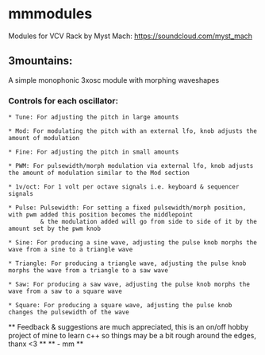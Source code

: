 # mmmodules
Modules for VCV Rack by Myst Mach: https://soundcloud.com/myst_mach

## 3mountains:
  A simple monophonic 3xosc module with morphing waveshapes
  
  ### Controls for each oscillator:
    * Tune: For adjusting the pitch in large amounts
    
    * Mod: For modulating the pitch with an external lfo, knob adjusts the amount of modulation
    
    * Fine: For adjusting the pitch in small amounts
    
    * PWM: For pulsewidth/morph modulation via external lfo, knob adjusts the amount of modulation similar to the Mod section
    
    * 1v/oct: For 1 volt per octave signals i.e. keyboard & sequencer signals
    
    * Pulse: Pulsewidth: For setting a fixed pulsewidth/morph position, with pwm added this position becomes the middlepoint
             & the modulation added will go from side to side of it by the amount set by the pwm knob
             
    * Sine: For producing a sine wave, adjusting the pulse knob morphs the wave from a sine to a triangle wave
    
    * Triangle: For producing a triangle wave, adjusting the pulse knob morphs the wave from a triangle to a saw wave
    
    * Saw: For producing a saw wave, adjusting the pulse knob morphs the wave from a saw to a square wave
    
    * Square: For producing a square wave, adjusting the pulse knob changes the pulsewidth of the wave

  
** Feedback & suggestions are much appreciated, this is an on/off hobby project of mine to learn c++ so things may be a bit rough around the edges, thanx <3 **
** - mm **
